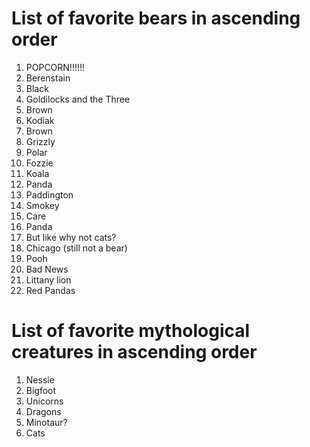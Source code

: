 # List of favorite bears in ascending order

1. POPCORN!!!!!!
1. Berenstain
1. Black
1. Goldilocks and the Three
1. Brown
1. Kodiak
1. Brown
1. Grizzly
1. Polar
1. Fozzie
1. Koala
1. Panda
1. Paddington
1. Smokey
1. Care
1. Panda
1. But like why not cats?
1. Chicago (still not a bear)
1. Pooh
1. Bad News
1. Littany lion
1. Red Pandas


# List of favorite mythological creatures in ascending order

1. Nessie
1. Bigfoot
1. Unicorns
1. Dragons
1. Minotaur?
1. Cats